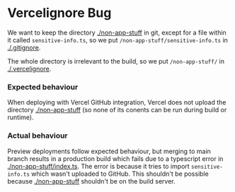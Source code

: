 # Vercelignore Bug

We want to keep the directory [./non-app-stuff](./non-app-stuff) in git, except
for a file within it called `sensitive-info.ts`, so we put
`/non-app-stuff/sensitive-info.ts` in [./.gitignore](./.gitignore).

The whole directory is irrelevant to the build, so we put `/non-app-stuff/` in
[./.vercelignore](./.vercelignore).

### Expected behaviour

When deploying with Vercel GitHub integration, Vercel does not upload the
directory [./non-app-stuff](./non-app-stuff) (so none of its conents can be run
during build or runtime).

### Actual behaviour

Preview deployments follow expected behaviour, but merging to main branch
results in a production build which fails due to a typescript error in
[./non-app-stuff/index.ts](./non-app-stuff/index.ts). The error is because it
tries to import `sensitive-info.ts` which wasn't uploaded to GitHub. This
shouldn't be possible because [./non-app-stuff](./non-app-stuff) shouldn't be on
the build server.
